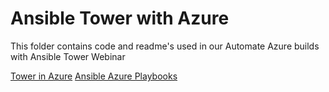 # Ansible Tower with Azure

This folder contains code and readme's used in our Automate Azure builds with Ansible Tower Webinar

[Tower in Azure]( tower/readme.md)
[ Ansible Azure Playbooks ]( playbooks/readme.md)